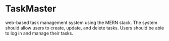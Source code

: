 # TaskMaster
web-based task management system using the MERN stack. The system should allow users to create, update, and delete tasks. Users should be able to log in and manage their tasks.
